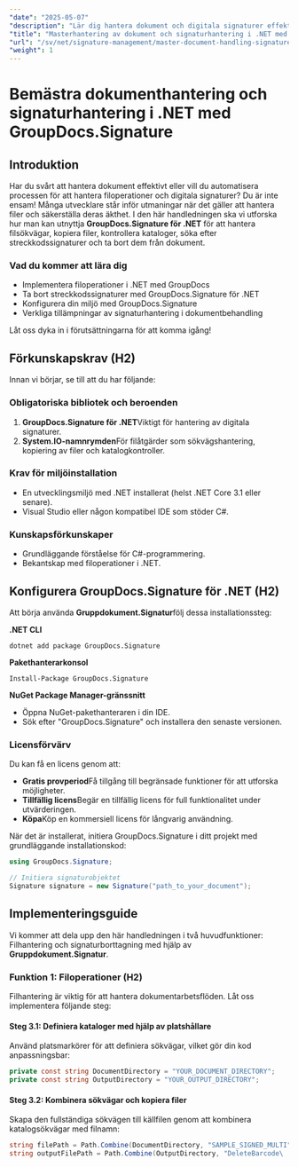 ```yaml
---
"date": "2025-05-07"
"description": "Lär dig hantera dokument och digitala signaturer effektivt i .NET med GroupDocs.Signature. Automatisera filhantering, sök efter och radera streckkodssignaturer."
"title": "Masterhantering av dokument och signaturhantering i .NET med GroupDocs.Signature"
"url": "/sv/net/signature-management/master-document-handling-signature-management-dotnet/"
"weight": 1
---
```


# Bemästra dokumenthantering och signaturhantering i .NET med GroupDocs.Signature

## Introduktion

Har du svårt att hantera dokument effektivt eller vill du automatisera processen för att hantera filoperationer och digitala signaturer? Du är inte ensam! Många utvecklare står inför utmaningar när det gäller att hantera filer och säkerställa deras äkthet. I den här handledningen ska vi utforska hur man kan utnyttja **GroupDocs.Signature för .NET** för att hantera filsökvägar, kopiera filer, kontrollera kataloger, söka efter streckkodssignaturer och ta bort dem från dokument.

### Vad du kommer att lära dig

- Implementera filoperationer i .NET med GroupDocs
- Ta bort streckkodssignaturer med GroupDocs.Signature för .NET
- Konfigurera din miljö med GroupDocs.Signature
- Verkliga tillämpningar av signaturhantering i dokumentbehandling

Låt oss dyka in i förutsättningarna för att komma igång!

## Förkunskapskrav (H2)

Innan vi börjar, se till att du har följande:

### Obligatoriska bibliotek och beroenden

1. **GroupDocs.Signature för .NET**Viktigt för hantering av digitala signaturer.
2. **System.IO-namnrymden**För filåtgärder som sökvägshantering, kopiering av filer och katalogkontroller.

### Krav för miljöinstallation

- En utvecklingsmiljö med .NET installerat (helst .NET Core 3.1 eller senare).
- Visual Studio eller någon kompatibel IDE som stöder C#.

### Kunskapsförkunskaper

- Grundläggande förståelse för C#-programmering.
- Bekantskap med filoperationer i .NET.

## Konfigurera GroupDocs.Signature för .NET (H2)

Att börja använda **Gruppdokument.Signatur**följ dessa installationssteg:

**.NET CLI**
```
dotnet add package GroupDocs.Signature
```

**Pakethanterarkonsol**
```
Install-Package GroupDocs.Signature
```

**NuGet Package Manager-gränssnitt**

- Öppna NuGet-pakethanteraren i din IDE.
- Sök efter "GroupDocs.Signature" och installera den senaste versionen.

### Licensförvärv

Du kan få en licens genom att:

- **Gratis provperiod**Få tillgång till begränsade funktioner för att utforska möjligheter.
- **Tillfällig licens**Begär en tillfällig licens för full funktionalitet under utvärderingen.
- **Köpa**Köp en kommersiell licens för långvarig användning.

När det är installerat, initiera GroupDocs.Signature i ditt projekt med grundläggande installationskod:

```csharp
using GroupDocs.Signature;

// Initiera signaturobjektet
Signature signature = new Signature("path_to_your_document");
```

## Implementeringsguide

Vi kommer att dela upp den här handledningen i två huvudfunktioner: Filhantering och signaturborttagning med hjälp av **Gruppdokument.Signatur**.

### Funktion 1: Filoperationer (H2)

Filhantering är viktig för att hantera dokumentarbetsflöden. Låt oss implementera följande steg:

#### Steg 3.1: Definiera kataloger med hjälp av platshållare

Använd platsmarkörer för att definiera sökvägar, vilket gör din kod anpassningsbar:

```csharp
private const string DocumentDirectory = "YOUR_DOCUMENT_DIRECTORY";
private const string OutputDirectory = "YOUR_OUTPUT_DIRECTORY";
```

#### Steg 3.2: Kombinera sökvägar och kopiera filer

Skapa den fullständiga sökvägen till källfilen genom att kombinera katalogsökvägar med filnamn:

```csharp
string filePath = Path.Combine(DocumentDirectory, "SAMPLE_SIGNED_MULTI");
string outputFilePath = Path.Combine(OutputDirectory, "DeleteBarcode\